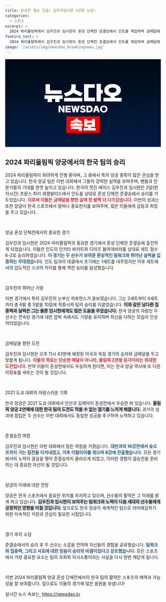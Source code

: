 ```yaml
---
title: 혼성전 결승 진출! 김우진임시현 2관왕 눈앞!
categories:
  - 스포츠
excerpt: >
  2024 파리올림픽에서 김우진과 임시현이 혼성 단체전 준결승에서 인도를 제압하며 금메달에 한 걸음 더 다가섰다. 두 선수의 활약으로 한국 양궁은 또 한번 역사에 도전 중이다!
feature_text: >
  2024 파리올림픽에서 김우진과 임시현이 혼성 단체전 준결승에서 인도를 제압하며 금메달에 한 걸음 더 다가섰다. 두 선수의 활약으로 한국 양궁은 또 한번 역사에 도전 중이다!
image: '/assets/img/newsdao_breakingnews.jpg'
---
```


<p><img src="/assets/img/newsdao_breakingnews.jpg" alt="pcversion 속보" /></p>

<h2 data-ke-size="size26">2024 파리올림픽 양궁에서의 한국 팀의 승리</h2> 

<p data-ke-size="size16">2024 파리올림픽이 화려하게 진행 중이며, 그 중에서 특히 양궁 종목이 많은 관심을 받고 있습니다. 한국 양궁 팀은 이번 대회에서 그들의 강력한 실력을 보여주며, 팬들과 전문가들의 기대를 한껏 높이고 있습니다. 한국의 멋진 에이스 김우진과 임시현은 2일(현지시간) 프랑스 파리 레쟁발리드에서 인도를 상대로 혼성 단체전 준결승에서 승리를 거두었습니다. <b><span style="color: #ee2323;">이로써 이들은 금메달을 향한 길에 한 발짝 더 다가갔습니다.</span></b> 이번의 성과는 또한 양궁이 한국 스포츠에서 얼마나 중요한지를 보여주며, 많은 이들에게 감동과 희망을 주고 있습니다.</p>

<p data-ke-size="size16">&nbsp;</p>

<p>양궁 혼성 단체전에서의 중요한 경기</p>

<p data-ke-size="size16">김우진과 임시현은 2024 파리올림픽의 중요한 경기에서 혼성 단체전 준결승에 출전하게 되었습니다. 이들은 인도의 안키타 바카트와 디라즈 봄마데바라를 상대로 세트 점수 6-2로 승리하였습니다. <b><span style="color: #1a5490;">이 경기는 두 선수가 보여준 환상적인 팀워크와 뛰어난 실력을 입증하는 무대였습니다.</span></b> 인도 팀과의 대결에서 초기에는 1세트를 내주었지만 이후 세트에서의 압도적인 스코어 차이를 통해 역전 승리를 달성했습니다.</p>

<p data-ke-size="size16">&nbsp;</p>

<p>김우진의 뛰어난 기량</p>

<p data-ke-size="size16">이번 경기에서 특히 김우진의 눈부신 퍼포먼스가 돋보였습니다. 그는 2세트부터 4세트까지 총 6발 중 5발을 10점에 적중시켜 팀의 승리를 이끌었습니다. <b><span style="background-color: #21538527;">이와 같은 남다른 집중력과 실력은 그는 물론 임시현에게도 많은 도움을 주었습니다.</span></b> 한국 양궁의 자랑인 두 선수는 연속된 경기에 대한 압박 속에서도 기량을 유지하며 최선을 다하는 모습이 인상적이었습니다.</p>

<p data-ke-size="size16">&nbsp;</p>

<p>금메달을 향한 도전</p>

<p data-ke-size="size16">김우진과 임시현은 오후 11시 43분에 예정된 미국과 독일 경기의 승자와 금메달을 두고 맞붙게 됩니다. <b><span style="color: #ee2323;">이들의 목표는 단순한 메달이 아니라, 올림픽 2관왕 등극이라는 위대한 도전입니다.</span></b> 만약 이들이 혼성전에서도 우승하게 된다면, 이는 한국 양궁 역사에 또 다른 이정표를 세우는 것이 될 것입니다.</p>

<p data-ke-size="size16">&nbsp;</p>

<p>2021 도쿄 대회의 자랑스러운 기록</p>

<p data-ke-size="size16">한국 양궁은 2021 도쿄 대회에서 안산과 김제덕이 혼성전에서 우승한 바 있습니다. <b><span style="background-color: #21538527;">올림픽 양궁 2연패에 대한 한국 팀의 도전도 막을 수 없는 열기를 느끼게 해줍니다.</span></b> 과거의 성과에 힘입은 두 선수는 이번 대회에서도 동일한 성공을 추구하며 노력하고 있습니다.</p>

<p data-ke-size="size16">&nbsp;</p>

<p>준결승전 여정</p>

<p data-ke-size="size16">김우진과 임시현은 이번 대회에서 힘든 여정을 거쳤습니다. <b><span style="color: #1a5490;">대만과의 16강전에서 슛오프까지 가는 접전을 이겨내었고, 이후 이탈리아를 꺾으며 8강에 진출했습니다.</span></b> 모든 경기에서의 노력이 결실을 맺어 준결승까지 올라오게 되었고, 이러한 경험이 결승전을 준비하는 데 중요한 자산이 될 것입니다.</p>

<p data-ke-size="size16">&nbsp;</p>

<p>양궁의 미래에 대한 전망</p>

<p data-ke-size="size16">양궁은 한국 스포츠에서 중요한 위치를 차지하고 있으며, 선수들의 활약은 그 미래를 밝게 하고 있습니다. <b><span style="background-color: #21538527;">김우진과 임시현이 보여주는 팀워크와 노력이 다음 세대의 선수들에게 긍정적인 영향을 미칠 것입니다.</span></b> 앞으로도 한국 양궁이 세계적인 팀으로 자리매김하기 위한 지속적인 지원과 관심이 필요한 시점입니다.</p>

<p data-ke-size="size16">&nbsp;</p>

<p>경기 후의 소감</p>

<p data-ke-size="size16">준결승에서의 승리 후 두 선수는 소감을 전하며 자신들의 경험을 공유했습니다. <b><span style="color: #1a5490;">팀워크와 집중력, 그리고 서로에 대한 믿음이 승리의 비결이었다고 강조했습니다.</span></b> 모든 스포츠에서 가장 중요한 요소는 팀의 조화와 의사소통이라는 사실을 다시 한번 깨닫게 됩니다.</p>

<p data-ke-size="size16">&nbsp;</p>

<p>이번 2024 파리올림픽 양궁 혼성 단체전에서의 한국 팀의 활약은 스포츠의 매력과 가능성을 잘 보여줍니다. 앞으로도 이들의 경기에 많은 응원을 보냅니다!</p>
실시간 뉴스 속보는, <a href="https://newsdao.kr" rel="dofollow">https://newsdao.kr</a>


